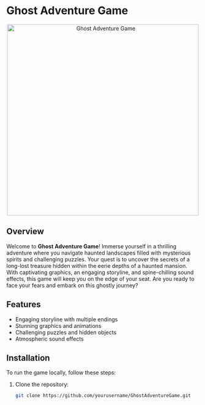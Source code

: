 # Ghost Adventure Game

<div align="center">
  <img src="path_to_your_image.png" alt="Ghost Adventure Game" width="500">
</div>

## Overview

Welcome to **Ghost Adventure Game**! Immerse yourself in a thrilling adventure where you navigate haunted landscapes filled with mysterious spirits and challenging puzzles. Your quest is to uncover the secrets of a long-lost treasure hidden within the eerie depths of a haunted mansion. With captivating graphics, an engaging storyline, and spine-chilling sound effects, this game will keep you on the edge of your seat. Are you ready to face your fears and embark on this ghostly journey?

## Features

- Engaging storyline with multiple endings
- Stunning graphics and animations
- Challenging puzzles and hidden objects
- Atmospheric sound effects

## Installation

To run the game locally, follow these steps:

1. Clone the repository:
   ```bash
   git clone https://github.com/yourusername/GhostAdventureGame.git
